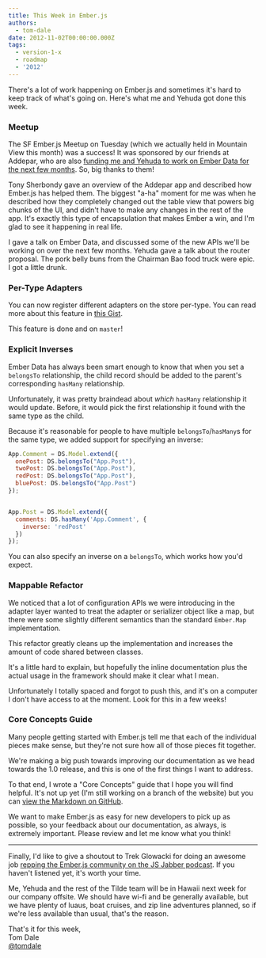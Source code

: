 ```yaml
---
title: This Week in Ember.js
authors:
  - tom-dale
date: 2012-11-02T00:00:00.000Z
tags:
  - version-1-x
  - roadmap
  - '2012'
---
```



There's a lot of work happening on Ember.js and sometimes it's hard to keep track of what's going on. Here's what me and Yehuda got done this week.

<!-- READMORE -->

### Meetup

The SF Ember.js Meetup on Tuesday (which we actually held in Mountain
View this month) was a success! It was sponsored by our friends at
Addepar, who are also [funding me and Yehuda to work on Ember Data for
the next few months](https://addepar.com/ember/). So, big thanks to them!

Tony Sherbondy gave an overview of the Addepar app and described how
Ember.js has helped them. The biggest "a-ha" moment for me was when he
described how they completely changed out the table view that powers big
chunks of the UI, and didn't have to make any changes in the rest of the
app. It's exactly this type of encapsulation that makes Ember a win, and
I'm glad to see it happening in real life.

<!-- alex ignore chairman-chairwoman -->
I gave a talk on Ember Data, and discussed some of the new APIs we'll be
working on over the next few months. Yehuda gave a talk about the router
proposal. The pork belly buns from the Chairman Bao
food truck were epic. I got a little drunk.

### Per-Type Adapters

You can now register different adapters on the store per-type. You can
read more about this feature in [this Gist](https://gist.github.com/4004913).

This feature is done and on `master`!

### Explicit Inverses

Ember Data has always been smart enough to know that when you set a `belongsTo` relationship, the child record should be added to the parent's corresponding `hasMany` relationship.

Unfortunately, it was pretty braindead about *which* `hasMany` relationship it would update. Before, it would pick the first relationship it found with the same type as the child.

Because it's reasonable for people to have multiple `belongsTo`/`hasMany`s for the same type, we added support for specifying an inverse:

```javascript
App.Comment = DS.Model.extend({
  onePost: DS.belongsTo("App.Post"),
  twoPost: DS.belongsTo("App.Post"),
  redPost: DS.belongsTo("App.Post"),
  bluePost: DS.belongsTo("App.Post")
});


App.Post = DS.Model.extend({
  comments: DS.hasMany('App.Comment', {
    inverse: 'redPost'
  })
});
```

You can also specify an inverse on a `belongsTo`, which works how you'd expect.

### Mappable Refactor

We noticed that a lot of configuration APIs we were introducing in the
adapter layer wanted to treat the adapter or serializer object like a
map, but there were some slightly different semantics than the standard
`Ember.Map` implementation.

This refactor greatly cleans up the implementation and increases the
amount of code shared between classes.

It's a little hard to explain, but hopefully the inline documentation
plus the actual usage in the framework should make it clear what I mean.

Unfortunately I totally spaced and forgot to push this, and it's on a
computer I don't have access to at the moment. Look for this in a few
weeks!


### Core Concepts Guide

Many people getting started with Ember.js tell me that each of the
individual pieces make sense, but they're not sure how all of those
pieces fit together.

We're making a big push towards improving our documentation as we head
towards the 1.0 release, and this is one of the first things I want to
address.

To that end, I wrote a "Core Concepts" guide that I hope you will find
helpful. It's not up yet (I'm still working on a branch of the website)
but you can [view the Markdown on GitHub](https://github.com/emberjs/website/blob/doc-refactor/source/guides/getting-started/core-concepts.md).

<!-- alex ignore easy -->
We want to make Ember.js as easy for new developers to pick up as
possible, so your feedback about our documentation, as always, is
extremely important. Please review and let me know what you think!

---

Finally, I'd like to give a shoutout to Trek Glowacki for doing an
awesome job [repping the Ember.js community on the JS Jabber podcast](http://javascriptjabber.com/034-jsj-ember-js/). If you haven't listened yet, it's worth your time.

Me, Yehuda and the rest of the Tilde team will be in Hawaii next week
for our company offsite. We should have wi-fi and be generally
available, but we have plenty of luaus, boat cruises, and zip line
adventures planned, so if we're less available than usual, that's the
reason.

That's it for this week,  
Tom Dale  
[@tomdale](https://twitter.com/tomdale)
